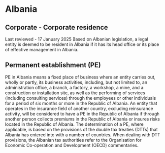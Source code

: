 # Albania
## Corporate - Corporate residence
Last reviewed - 17 January 2025
Based on Albanian legislation, a legal entity is deemed to be resident in Albania if it has its head office or its place of effective management in Albania.
## Permanent establishment (PE)
PE in Albania means a fixed place of business where an entity carries out, wholly or partly, its business activities, including, but not limited to, an administration office, a branch, a factory, a workshop, a mine, and a construction or installation site, as well as the performing of services (including consulting services) through the employees or other individuals for a period of six months or more in the Republic of Albania.
An entity that operates in the insurance field of another country, excluding reinsurance activity, will be considered to have a PE in the Republic of Albania if through another person collects premiums in the Republic of Albania or insures risks located in the Republic of Albania.
The determination of a PE, where applicable, is based on the provisions of the double tax treaties (DTTs) that Albania has entered into with a number of countries. When dealing with DTT provisions, the Albanian tax authorities refer to the Organisation for Economic Co-operation and Development (OECD) commentaries.
